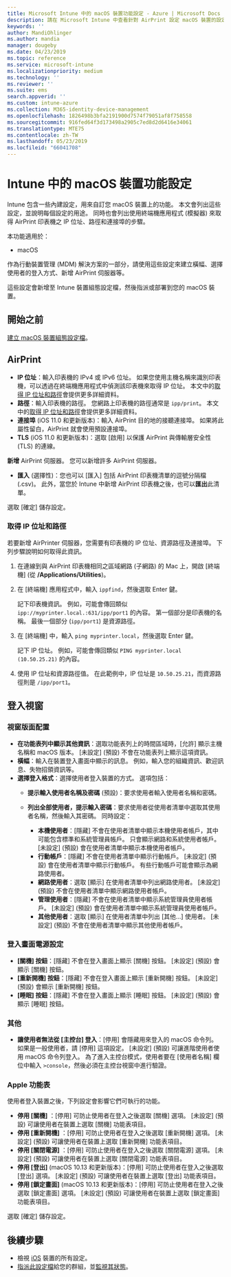 ```yaml
---
title: Microsoft Intune 中的 macOS 裝置功能設定 - Azure | Microsoft Docs
description: 請在 Microsoft Intune 中查看針對 AirPrint 設定 macOS 裝置的設定，並自訂 [登入] 視窗以顯示或隱藏電源按鈕。 請參閱取得適用於您網路中 AirPrint 伺服器的 IP 位址、路徑及連接埠設定步驟。 在裝置組態設定檔中使用這些設定，可設定 macOS 裝置功能。
keywords: ''
author: MandiOhlinger
ms.author: mandia
manager: dougeby
ms.date: 04/23/2019
ms.topic: reference
ms.service: microsoft-intune
ms.localizationpriority: medium
ms.technology: ''
ms.reviewer: ''
ms.suite: ems
search.appverid: ''
ms.custom: intune-azure
ms.collection: M365-identity-device-management
ms.openlocfilehash: 1826498b3bfa2191900d7574f79051af8f758558
ms.sourcegitcommit: 916fed64f3d173498a2905c7ed8d2d6416e34061
ms.translationtype: MTE75
ms.contentlocale: zh-TW
ms.lasthandoff: 05/23/2019
ms.locfileid: "66041708"
---
```

# <a name="macos-device-feature-settings-in-intune"></a>Intune 中的 macOS 裝置功能設定

Intune 包含一些內建設定，用來自訂您 macOS 裝置上的功能。 本文會列出這些設定，並說明每個設定的用途。 同時也會列出使用終端機應用程式 (模擬器) 來取得 AirPrint 印表機之 IP 位址、路徑和連接埠的步驟。

本功能適用於：

- macOS

作為行動裝置管理 (MDM) 解決方案的一部分，請使用這些設定來建立橫幅、選擇使用者的登入方式、新增 AirPrint 伺服器等。

這些設定會新增至 Intune 裝置組態設定檔，然後指派或部署到您的 macOS 裝置。

## <a name="before-you-begin"></a>開始之前

[建立 macOS 裝置組態設定檔](device-features-configure.md)。

## <a name="airprint"></a>AirPrint

- **IP 位址**：輸入印表機的 IPv4 或 IPv6 位址。 如果您使用主機名稱來識別印表機，可以透過在終端機應用程式中偵測該印表機來取得 IP 位址。 本文中的[取得 IP 位址和路徑](#get-the-ip-address-and-path)會提供更多詳細資料。
- **路徑**：輸入印表機的路徑。 您網路上印表機的路徑通常是 `ipp/print`。 本文中的[取得 IP 位址和路徑](#get-the-ip-address-and-path)會提供更多詳細資料。
- **連接埠** (iOS 11.0 和更新版本)：輸入 AirPrint 目的地的接聽連接埠。 如果將此屬性留白，AirPrint 就會使用預設連接埠。
- **TLS** (iOS 11.0 和更新版本)：選取 [啟用] 以保護 AirPrint 與傳輸層安全性 (TLS) 的連線。

**新增** AirPrint 伺服器。 您可以新增許多 AirPrint 伺服器。

- **匯入** (選擇性)：您也可以 [匯入] 包括 AirPrint 印表機清單的逗號分隔檔 (.csv)。 此外，當您於 Intune 中新增 AirPrint 印表機之後，也可以**匯出**此清單。

選取 [確定] 儲存設定。

### <a name="get-the-ip-address-and-path"></a>取得 IP 位址和路徑

若要新增 AirPrinter 伺服器，您需要有印表機的 IP 位址、資源路徑及連接埠。 下列步驟說明如何取得此資訊。

1. 在連線到與 AirPrint 印表機相同之區域網路 (子網路) 的 Mac 上，開啟 [終端機] (從 **/Applications/Utilities**)。
2. 在 [終端機] 應用程式中，輸入 `ippfind`，然後選取 Enter 鍵。

    記下印表機資訊。 例如，可能會傳回類似 `ipp://myprinter.local.:631/ipp/port1` 的內容。 第一個部分是印表機的名稱。 最後一個部分 (`ipp/port1`) 是資源路徑。

3. 在 [終端機] 中，輸入 `ping myprinter.local`，然後選取 Enter 鍵。

   記下 IP 位址。 例如，可能會傳回類似 `PING myprinter.local (10.50.25.21)` 的內容。

4. 使用 IP 位址和資源路徑值。 在此範例中，IP 位址是 `10.50.25.21`，而資源路徑則是 `/ipp/port1`。

## <a name="login-window"></a>登入視窗

### <a name="window-layout"></a>視窗版面配置

- **在功能表列中顯示其他資訊**：選取功能表列上的時間區域時，[允許] 顯示主機名稱和 macOS 版本。 [未設定] (預設) 不會在功能表列上顯示這項資訊。
- **橫幅**：輸入在裝置登入畫面中顯示的訊息。 例如，輸入您的組織資訊、歡迎訊息、失物招領資訊等。
- **選擇登入格式**：選擇使用者登入裝置的方式。 選項包括：
  - **提示輸入使用者名稱及密碼** (預設)：要求使用者輸入使用者名稱和密碼。
  - **列出全部使用者，提示輸入密碼**：要求使用者從使用者清單中選取其使用者名稱，然後輸入其密碼。 同時設定：

    - **本機使用者**：[隱藏] 不會在使用者清單中顯示本機使用者帳戶，其中可能包含標準和系統管理員帳戶。 只會顯示網路和系統使用者帳戶。 [未設定] (預設) 會在使用者清單中顯示本機使用者帳戶。
    - **行動帳戶**：[隱藏] 不會在使用者清單中顯示行動帳戶。 [未設定] (預設) 會在使用者清單中顯示行動帳戶。 有些行動帳戶可能會顯示為網路使用者。
    - **網路使用者**：選取 [顯示] 在使用者清單中列出網路使用者。 [未設定] (預設) 不會在使用者清單中顯示網路使用者帳戶。
    - **管理使用者**：[隱藏] 不會在使用者清單中顯示系統管理員使用者帳戶。 [未設定] (預設) 會在使用者清單中顯示系統管理員使用者帳戶。
    - **其他使用者**：選取 [顯示] 在使用者清單中列出 [其他...] 使用者。 [未設定] (預設) 不會在使用者清單中顯示其他使用者帳戶。

### <a name="login-screen-power-settings"></a>登入畫面電源設定

- **[關機] 按鈕**：[隱藏] 不會在登入畫面上顯示 [關機] 按鈕。 [未設定] (預設) 會顯示 [關機] 按鈕。
- **[重新開機] 按鈕**：[隱藏] 不會在登入畫面上顯示 [重新開機] 按鈕。 [未設定] (預設) 會顯示 [重新開機] 按鈕。
- **[睡眠] 按鈕**：[隱藏] 不會在登入畫面上顯示 [睡眠] 按鈕。 [未設定] (預設) 會顯示 [睡眠] 按鈕。

### <a name="other"></a>其他

- **讓使用者無法從 [主控台] 登入**：[停用] 會隱藏用來登入的 macOS 命令列。 如果是一般使用者，請 [停用] 這項設定。 [未設定] (預設) 可讓進階使用者使用 macOS 命令列登入。 為了進入主控台模式，使用者要在 [使用者名稱] 欄位中輸入 `>console`，然後必須在主控台視窗中進行驗證。

### <a name="apple-menu"></a>Apple 功能表

使用者登入裝置之後，下列設定會影響它們可執行的功能。

- **停用 [關機]** ：[停用] 可防止使用者在登入之後選取 [關機] 選項。 [未設定] (預設) 可讓使用者在裝置上選取 [關機] 功能表項目。
- **停用 [重新開機]** ：[停用] 可防止使用者在登入之後選取 [重新開機] 選項。 [未設定] (預設) 可讓使用者在裝置上選取 [重新開機] 功能表項目。
- **停用 [關閉電源]** ：[停用] 可防止使用者在登入之後選取 [關閉電源] 選項。 [未設定] (預設) 可讓使用者在裝置上選取 [關閉電源] 功能表項目。
- **停用 [登出]** (macOS 10.13 和更新版本)：[停用] 可防止使用者在登入之後選取 [登出] 選項。 [未設定] (預設) 可讓使用者在裝置上選取 [登出] 功能表項目。
- **停用 [鎖定畫面]** (macOS 10.13 和更新版本)：[停用] 可防止使用者在登入之後選取 [鎖定畫面] 選項。 [未設定] (預設) 可讓使用者在裝置上選取 [鎖定畫面] 功能表項目。

選取 [確定] 儲存設定。

## <a name="next-steps"></a>後續步驟

- 檢視 [iOS](ios-device-features-settings.md) 裝置的所有設定。
- [指派此設定檔](device-profile-assign.md)給您的群組，並[監視其狀態](device-profile-monitor.md)。
